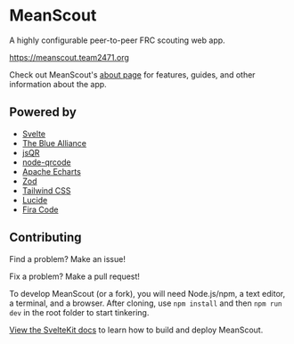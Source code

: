 # MeanScout

A highly configurable peer-to-peer FRC scouting web app.

https://meanscout.team2471.org

Check out MeanScout's [about page](https://meanscout.team2471.org/#/about) for features, guides, and other information about the app.

## Powered by

- [Svelte](https://svelte.dev/)
- [The Blue Alliance](https://www.thebluealliance.com/)
- [jsQR](https://github.com/cozmo/jsQR)
- [node-qrcode](https://github.com/soldair/node-qrcode)
- [Apache Echarts](https://echarts.apache.org/)
- [Zod](https://zod.dev/)
- [Tailwind CSS](https://tailwindcss.com/)
- [Lucide](https://lucide.dev/)
- [Fira Code](https://github.com/tonsky/FiraCode)

## Contributing

Find a problem? Make an issue!

Fix a problem? Make a pull request!

To develop MeanScout (or a fork), you will need Node.js/npm, a text editor, a terminal, and a browser. After cloning, use `npm install` and then `npm run dev` in the root folder to start tinkering.

[View the SvelteKit docs](https://svelte.dev/docs) to learn how to build and deploy MeanScout.
